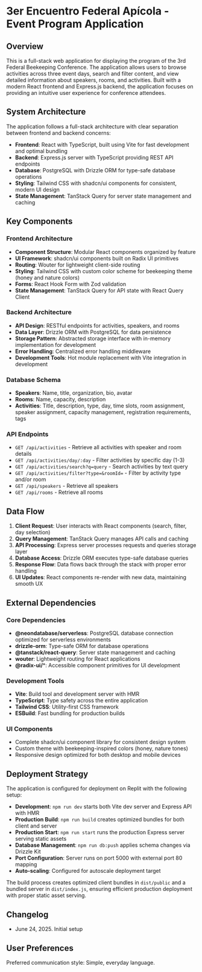 # 3er Encuentro Federal Apícola - Event Program Application

## Overview

This is a full-stack web application for displaying the program of the 3rd Federal Beekeeping Conference. The application allows users to browse activities across three event days, search and filter content, and view detailed information about speakers, rooms, and activities. Built with a modern React frontend and Express.js backend, the application focuses on providing an intuitive user experience for conference attendees.

## System Architecture

The application follows a full-stack architecture with clear separation between frontend and backend concerns:

- **Frontend**: React with TypeScript, built using Vite for fast development and optimal bundling
- **Backend**: Express.js server with TypeScript providing REST API endpoints
- **Database**: PostgreSQL with Drizzle ORM for type-safe database operations
- **Styling**: Tailwind CSS with shadcn/ui components for consistent, modern UI design
- **State Management**: TanStack Query for server state management and caching

## Key Components

### Frontend Architecture
- **Component Structure**: Modular React components organized by feature
- **UI Framework**: shadcn/ui components built on Radix UI primitives
- **Routing**: Wouter for lightweight client-side routing
- **Styling**: Tailwind CSS with custom color scheme for beekeeping theme (honey and nature colors)
- **Forms**: React Hook Form with Zod validation
- **State Management**: TanStack Query for API state with React Query Client

### Backend Architecture
- **API Design**: RESTful endpoints for activities, speakers, and rooms
- **Data Layer**: Drizzle ORM with PostgreSQL for data persistence
- **Storage Pattern**: Abstracted storage interface with in-memory implementation for development
- **Error Handling**: Centralized error handling middleware
- **Development Tools**: Hot module replacement with Vite integration in development

### Database Schema
- **Speakers**: Name, title, organization, bio, avatar
- **Rooms**: Name, capacity, description
- **Activities**: Title, description, type, day, time slots, room assignment, speaker assignment, capacity management, registration requirements, tags

### API Endpoints
- `GET /api/activities` - Retrieve all activities with speaker and room details
- `GET /api/activities/day/:day` - Filter activities by specific day (1-3)
- `GET /api/activities/search?q=query` - Search activities by text query
- `GET /api/activities/filter?type=&roomId=` - Filter by activity type and/or room
- `GET /api/speakers` - Retrieve all speakers
- `GET /api/rooms` - Retrieve all rooms

## Data Flow

1. **Client Request**: User interacts with React components (search, filter, day selection)
2. **Query Management**: TanStack Query manages API calls and caching
3. **API Processing**: Express server processes requests and queries storage layer
4. **Database Access**: Drizzle ORM executes type-safe database queries
5. **Response Flow**: Data flows back through the stack with proper error handling
6. **UI Updates**: React components re-render with new data, maintaining smooth UX

## External Dependencies

### Core Dependencies
- **@neondatabase/serverless**: PostgreSQL database connection optimized for serverless environments
- **drizzle-orm**: Type-safe ORM for database operations
- **@tanstack/react-query**: Server state management and caching
- **wouter**: Lightweight routing for React applications
- **@radix-ui/***: Accessible component primitives for UI development

### Development Tools
- **Vite**: Build tool and development server with HMR
- **TypeScript**: Type safety across the entire application
- **Tailwind CSS**: Utility-first CSS framework
- **ESBuild**: Fast bundling for production builds

### UI Components
- Complete shadcn/ui component library for consistent design system
- Custom theme with beekeeping-inspired colors (honey, nature tones)
- Responsive design optimized for both desktop and mobile devices

## Deployment Strategy

The application is configured for deployment on Replit with the following setup:

- **Development**: `npm run dev` starts both Vite dev server and Express API with HMR
- **Production Build**: `npm run build` creates optimized bundles for both client and server
- **Production Start**: `npm run start` runs the production Express server serving static assets
- **Database Management**: `npm run db:push` applies schema changes via Drizzle Kit
- **Port Configuration**: Server runs on port 5000 with external port 80 mapping
- **Auto-scaling**: Configured for autoscale deployment target

The build process creates optimized client bundles in `dist/public` and a bundled server in `dist/index.js`, ensuring efficient production deployment with proper static asset serving.

## Changelog
- June 24, 2025. Initial setup

## User Preferences

Preferred communication style: Simple, everyday language.